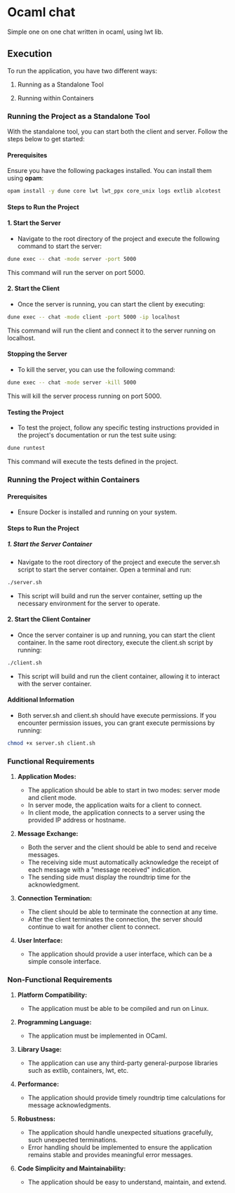 # Ocaml chat
Simple one on one chat written in ocaml, using lwt lib.

## Execution
    
To run the application, you have two different ways:

1. Running as a Standalone Tool

2. Running within Containers

### Running the Project as a Standalone Tool

With the standalone tool, you can start both the client and server. Follow the steps below to get started:

#### Prerequisites
Ensure you have the following packages installed. You can install them using **opam**:

```sh
opam install -y dune core lwt lwt_ppx core_unix logs extlib alcotest

```

#### Steps to Run the Project
#### 1. Start the Server
- Navigate to the root directory of the project and execute the following command to start the server:

```sh
dune exec -- chat -mode server -port 5000
```

This command will run the server on port 5000.

#### 2. Start the Client

- Once the server is running, you can start the client by executing:

```sh
dune exec -- chat -mode client -port 5000 -ip localhost
```

This command will run the client and connect it to the server running on localhost.

#### Stopping the Server
- To kill the server, you can use the following command:

```sh
dune exec -- chat -mode server -kill 5000
```

This will kill the server process running on port 5000.

#### Testing the Project
- To test the project, follow any specific testing instructions provided in the project's documentation or run the test suite using:


```sh
dune runtest
```

This command will execute the tests defined in the project.


### Running the Project within Containers

#### Prerequisites
- Ensure Docker is installed and running on your system.

#### Steps to Run the Project
##### 1. Start the Server Container

- Navigate to the root directory of the project and execute the server.sh script to start the server container. Open a terminal and run:

```sh
./server.sh
```

- This script will build and run the server container, setting up the necessary environment for the server to operate.

#### 2. Start the Client Container

- Once the server container is up and running, you can start the client container. In the same root directory, execute the client.sh script by running:

```sh
./client.sh
```
- This script will build and run the client container, allowing it to interact with the server container.

#### Additional Information
- Both server.sh and client.sh should have execute permissions. If you encounter permission issues, you can grant execute permissions by running:

```sh
chmod +x server.sh client.sh
```

### Functional Requirements

1. **Application Modes:**
   - The application should be able to start in two modes: server mode and client mode.
   - In server mode, the application waits for a client to connect.
   - In client mode, the application connects to a server using the provided IP address or hostname.

2. **Message Exchange:**
   - Both the server and the client should be able to send and receive messages.
   - The receiving side must automatically acknowledge the receipt of each message with a "message received" indication.
   - The sending side must display the roundtrip time for the acknowledgment.

3. **Connection Termination:**
   - The client should be able to terminate the connection at any time.
   - After the client terminates the connection, the server should continue to wait for another client to connect.

4. **User Interface:**
   - The application should provide a user interface, which can be a simple console interface.

### Non-Functional Requirements

1. **Platform Compatibility:**
   - The application must be able to be compiled and run on Linux.

2. **Programming Language:**
   - The application must be implemented in OCaml.

3. **Library Usage:**
   - The application can use any third-party general-purpose libraries such as extlib, containers, lwt, etc.

4. **Performance:**
   - The application should provide timely roundtrip time calculations for message acknowledgments.

5. **Robustness:**
   - The application should handle unexpected situations gracefully, such unexpected terminations.
   - Error handling should be implemented to ensure the application remains stable and provides meaningful error messages.

6. **Code Simplicity and Maintainability:**
   - The application should be easy to understand, maintain, and extend.



